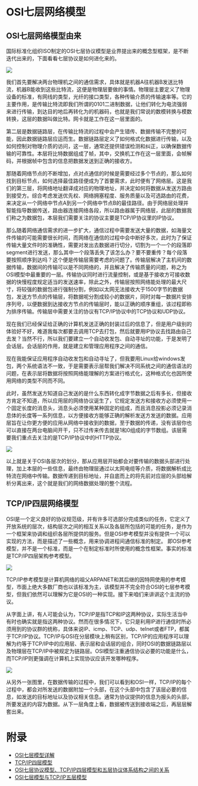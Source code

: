 # OSI七层网络模型

## OSI七层网络模型由来

国际标准化组织ISO制定的OSI七层协议模型是业界提出来的概念型框架，是不断迭代出来的，下面看看七层协议是如何进化来的。

![](https://img-blog.csdnimg.cn/2021010409370574.gif)

我们首先要解决两台物理机之间的通信需求，具体就是机器A往机器B发送比特流，机器B能收到这些比特流，这便是物理层要做的事情。物理层主要定义了物理设备的标准，有网线的类型，光纤的接口类型，各种传输介质的传输速率等。它的主要作用，是传输比特流即我们所谓的0101二进制数据，让他们转化为电流强弱来进行传输，到达目的地后再转化为的机器码，也就是我们常说的数模转换与模数转换，这层的数据叫做比特。网卡就是工作在这一层里面的。

第二层是数据链路层，在传输比特流的过程中会产生错传、数据传输不完整的可能，因此数据链路层应运而生。数据链路层定义了如何格式化数据进行传输，以及如何控制对物理介质的访问，这一层，通常还提供错误检测和纠正，以确保数据传输的可靠性。本层将比特数据组成了帧，其中，交换机工作在这一层里面，会帧解码，并根据帧中包含的信息把数据发送到正确的接收方。

那随着网络节点的不断增加，点对点通信的时候是需要经过多个节点的，那么如何找到目标节点，如何选择最佳路径便成为了首要需求，此时便有了网络层。这是我们的第三层，将网络地址翻译成对应的物理地址，并决定如何将数据从发送方路由到接受方。综合考虑发送优先权、网络拥塞程度、服务质量以及可选路由的花费，来决定从一个网络中节点A到另一个网络中节点B的最佳路径。由于网络层处理并智能指导数据传送，路由器连接网络各段，所以路由器属于网络层，此层的数据我们称之为数据包，本层我们需要关注的协议主要是TCP/IP协议里的IP协议。

那么随着网络通信需求的进一步扩大，通信过程中需要发送大量的数据，如海量文件传输的可能需要很长时间，而网络在通信的过程中会中断好多次，此时为了保证传输大量文件时的准确性，需要对发出去数据进行切分，切割为一个一个的段落即segment进行发送，那么其中一个段落丢失了该怎么办？要不要重传？每个段落要按照顺序到达吗？这个便是传输层需要考虑的问题了。传输层解决了主机间的数据传输，数据间的传输可以是不同网络的，并且解决了传输质量的问题，称之为OSI模型中最重要的一层。传输协议同时进行流量控制，或是基于接收方可接收数据的快慢程度规定适当的发送速率，除此之外，传输层按照网络能处理的最大尺寸，将较强的数据包进行强制分割，例如以太网无法接收大于1500字节的数据包，发送方节点的传输层，将数据呢分割成较小的数据片，同时对每一数据片安排序列号，以便数据到达接收方节点的传输层时，能以正确的顺序重组，该过程即称为排序传输。传输层中需要关注的协议有TCP/IP协议中的TCP协议和UDP协议。

现在我们已经保证给正确的计算机发送正确的封装过后的信息了，但是用户级别的体验好不好，难道我每次都要去调用TCP去打包，然后就要用IP协议去找路由自己去发？当然不行，所以我们要建立一个自动收发包、自动寻址的功能，于是发明了会话层。会话层的作用，就是建立和管理应用程序之间的通信。

现在我能保证应用程序自动收发包和自动寻址了，但我要用Linux给windows发包，两个系统语法不一致，于是需要表示层帮我们解决不同系统之间的通信语法的问题，在表示层将数据将按照网络能理解的方案进行格式化，这种格式化也因所使用网络的类型不同而不同。

此时，虽然发送方知道自己发送的是什么东西转化成字节数据之后有多长，但接收方肯定不知道，所以应用层的网络协议诞生了，它规定发送方和接收方必须使用一个固定长度的消息头，消息头必须使用某种固定的组成，而且消息投影必须记录消息体的长度等一系列信息，以方便接收方能够正确的解析发送方发送的数据。应用层旨在让你更方便的应用从网络中接收到的数据，至于数据的传递，没有该层你也可以直接在两台电脑间开干，只不过传来传去就是1和0组成的字节数组。该层需要我们重点去关注的是TCP/IP协议中的HTTP协议。

![](https://z3.ax1x.com/2021/07/09/RjejVx.png)

以上就是关于OSI各层次的划分，那从应用层开始都会对要传输的数据头部进行处理，加上本层的一些信息，最终由物理层通过以太网电缆等介质，将数据解析成比特流在网络中传输。数据传递到目标地址，并自底而上的将先前对应层的头部给解析分离出来，这个就是我们的网络数据处理的整个流程。

## TCP/IP四层网络模型

OSI是一个定义良好的协议规范级，并有许多可选部分完成类似的任务，它定义了开放系统的层次，结构层次之间的相互关系以及各层所包括的可能的任务，是作为一个框架来协调和组织各层所提供的服务。但是OSI参考模型并没有提供一个可以实现的方法，而是描述了一些概念，用来协调进程间通信标准的制定。 即OSI参考模型，并不是一个标准，而是一个在制定标准时所使用的概念性框架。事实的标准是TCP/IP四层架构参考模型。

![](https://img-blog.csdn.net/20170822222325781)

TCP/IP参考模型是计算机网络的祖父ARPANET和其后继的因特网使用的参考模型，市面上绝大多数厂商也以该标准为主，该模型并不完全符合OSI的七层参考模型，但我们依然可以理解为它是OSI的一种实现。接下来咱们来讲讲这个主流的协议。

从字面上讲，有人可能会认为，TCP/IP是指TCP和IP这两种协议，实际生活当中有时也确实就是指这两种协议。然而在很多情况下，它只是利用IP进行通信时所必须用到的协议群的统称，具体来说IP、icmp、TCP、udp、telnet或者FTP，都属于TCP/IP协议。TCP/IP与OSI在分层模块上稍有区别，TCP/IP的应用程序可以理解为约等于TCP/IP中的应用层、表示层和会话层的组合，同时OSI的数据链路层以及物理层在TCP/IP中被规定为链路层。OSI模型注重通信协议必要的功能是什么，而TCP/IP则更强调在计算机上实现协议应该开发哪种程序。

![](https://img-blog.csdn.net/20160802112022872)

从另外一张图里，在数据传输的过程中，我们可以看到和OSI一样，TCP/IP的每个过程中，都会对所发送的数据附加一个头部，在这个头部中包含了该层必要的信息，如发送的目标地址以及协议相关信息。通常为协议提供的信息为报头的头部，所要发送的内容为数据。从下一层角度上看，数据被传送到接收端之后，再层层解套出来。

# 附录

- [OSI七层模型详解](https://blog.csdn.net/yaopeng_2005/article/details/7064869)
- [TCP/IP四层模型](https://blog.csdn.net/csdn_kou/article/details/82910753)
- [OSI七层协议模型、TCP/IP四层模型和五层协议体系结构之间的关系](https://blog.csdn.net/wxb880114/article/details/82751680)
- [OSI七层模型与TCP/IP五层模型](https://www.cnblogs.com/qishui/p/5428938.html)

